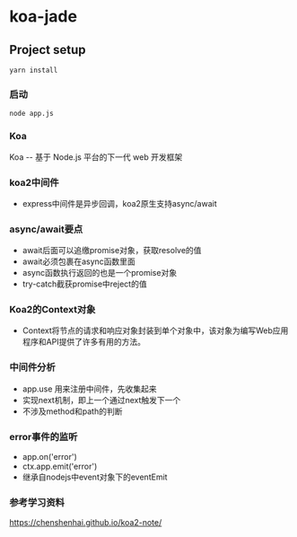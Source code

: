 # koa-jade

## Project setup
```
yarn install
```

### 启动
```
node app.js
```

### Koa
Koa -- 基于 Node.js 平台的下一代 web 开发框架

### koa2中间件
- express中间件是异步回调，koa2原生支持async/await
  
### async/await要点
- await后面可以追缴promise对象，获取resolve的值
- await必须包裹在async函数里面
- async函数执行返回的也是一个promise对象
- try-catch截获promise中reject的值

### Koa2的Context对象
- Context将节点的请求和响应对象封装到单个对象中，该对象为编写Web应用程序和API提供了许多有用的方法。

### 中间件分析
- app.use 用来注册中间件，先收集起来
- 实现next机制，即上一个通过next触发下一个
- 不涉及method和path的判断

### error事件的监听
- app.on('error')
- ctx.app.emit('error')
- 继承自nodejs中event对象下的eventEmit

### 参考学习资料
https://chenshenhai.github.io/koa2-note/




